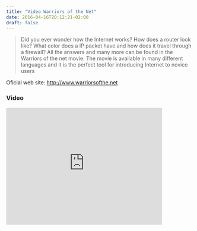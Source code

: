 ```yaml
---
title: "Video Warriors of the Net"
date: 2016-04-16T20:12:21-02:00
draft: false
---
```


> Did you ever wonder how the Internet works? How does a router look like? What color does a IP packet have and how does it travel through a firewall?
All the answers and many more can be found in the Warriors of the net movie. The movie is available in many different languages and it is the perfect tool for introducing Internet to novice users

Oficial web site: http://www.warriorsofthe.net

### Video
<iframe width="420" height="315" src="https://www.youtube.com/embed/PBWhzz_Gn10" frameborder="0" allowfullscreen></iframe>